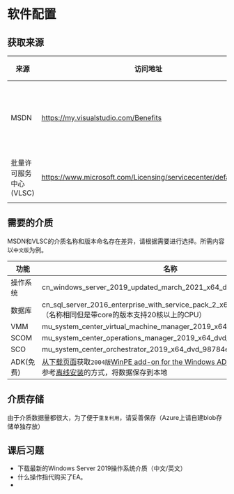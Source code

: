 # 软件配置

## 获取来源

| 来源                    | 访问地址                                                     | 适用人群                        |
| ----------------------- | ------------------------------------------------------------ | ------------------------------- |
| MSDN                    | https://my.visualstudio.com/Benefits                         | 微软员工/拥有MSDN订阅的企业用户 |
| 批量许可服务中心 (VLSC) | https://www.microsoft.com/Licensing/servicecenter/default.aspx | 购买EA的企业用户                |
|                         |                                                              |                                 |

## 需要的介质

MSDN和VLSC的介质名称和版本命名存在差异，请根据需要进行选择。所需内容以`中文版`为例。

| 功能      | 名称                                                         |
| --------- | ------------------------------------------------------------ |
| 操作系统  | cn_windows_server_2019_updated_march_2021_x64_dvd_2682a2dd.iso |
| 数据库    | cn_sql_server_2016_enterprise_with_service_pack_2_x64_dvd_12118964.iso（名称相同但是带core的版本支持20核以上的CPU） |
| VMM       | mu_system_center_virtual_machine_manager_2019_x64_dvd_06c18108.iso |
| SCOM      | mu_system_center_operations_manager_2019_x64_dvd_b3488f5c.iso |
| SCO       | mu_system_center_orchestrator_2019_x64_dvd_98784e83.iso      |
| ADK(免费) | [从下载页面](https://docs.microsoft.com/en-us/windows-hardware/get-started/adk-install )获取`2004版`[WinPE add-on for the Windows ADK](https://go.microsoft.com/fwlink/?linkid=2166133)和[Windows ADK](https://go.microsoft.com/fwlink/?linkid=2165884) 并参考[离线安装](https://docs.microsoft.com/en-us/windows-hardware/get-started/adk-offline-install)的方式，将数据保存到本地 |

## 介质存储

由于介质数据量都很大，为了便于`重复利用`，请妥善保存（Azure上请自建blob存储单独存放）

## 课后习题

- 下载最新的Windows Server 2019操作系统介质（中文/英文）
- 什么操作指代购买了EA。
- 
